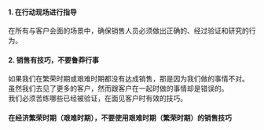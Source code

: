 #### 1. 在行动现场进行指导
在所有与客户会面的场景中，确保销售人员必须做出正确的、经过验证和研究的行为。
     
#### 2. 销售有技巧，不要鲁莽行事
如果我们在繁荣时期或艰难时期都没有达成销售，那是因为我们做的事情不对。    
虽然我们去见了更多的客户，然而跟客户在一起时做的事情却是错误的。    
我们必须苦练哪些已经被验证，在面见客户时有效的技巧。
    
#### 在经济繁荣时期（艰难时期），不要使用艰难时期（繁荣时期）的销售技巧

